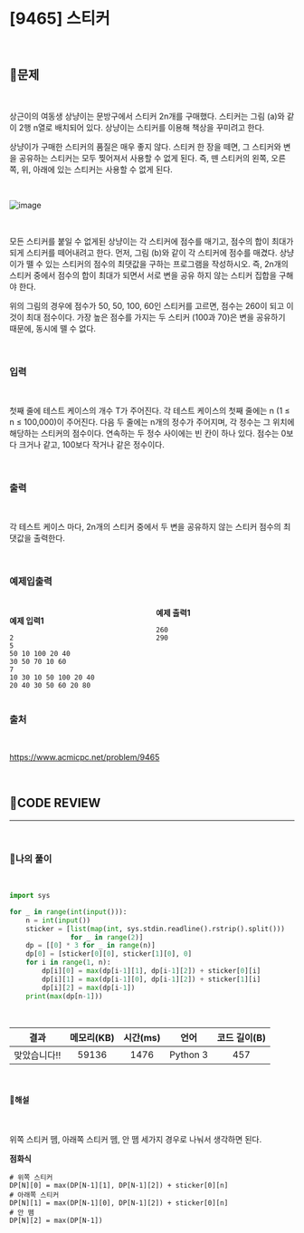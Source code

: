 # [9465] 스티커

<br/>

## **📝문제**

<br/>

상근이의 여동생 상냥이는 문방구에서 스티커 2n개를 구매했다. 스티커는 그림 (a)와 같이 2행 n열로 배치되어 있다. 상냥이는 스티커를 이용해 책상을 꾸미려고 한다.

상냥이가 구매한 스티커의 품질은 매우 좋지 않다. 스티커 한 장을 떼면, 그 스티커와 변을 공유하는 스티커는 모두 찢어져서 사용할 수 없게 된다. 즉, 뗀 스티커의 왼쪽, 오른쪽, 위, 아래에 있는 스티커는 사용할 수 없게 된다.

<br/>

![image](https://www.acmicpc.net/upload/images/sticker.png)


<br/>

모든 스티커를 붙일 수 없게된 상냥이는 각 스티커에 점수를 매기고, 점수의 합이 최대가 되게 스티커를 떼어내려고 한다. 먼저, 그림 (b)와 같이 각 스티커에 점수를 매겼다. 상냥이가 뗄 수 있는 스티커의 점수의 최댓값을 구하는 프로그램을 작성하시오. 즉, 2n개의 스티커 중에서 점수의 합이 최대가 되면서 서로 변을 공유 하지 않는 스티커 집합을 구해야 한다.

위의 그림의 경우에 점수가 50, 50, 100, 60인 스티커를 고르면, 점수는 260이 되고 이 것이 최대 점수이다. 가장 높은 점수를 가지는 두 스티커 (100과 70)은 변을 공유하기 때문에, 동시에 뗄 수 없다.

<br/>

### **입력**

<br/>

첫째 줄에 테스트 케이스의 개수 T가 주어진다. 각 테스트 케이스의 첫째 줄에는 n (1 ≤ n ≤ 100,000)이 주어진다. 다음 두 줄에는 n개의 정수가 주어지며, 각 정수는 그 위치에 해당하는 스티커의 점수이다. 연속하는 두 정수 사이에는 빈 칸이 하나 있다. 점수는 0보다 크거나 같고, 100보다 작거나 같은 정수이다. 

<br/>

### **출력**

<br/>

각 테스트 케이스 마다, 2n개의 스티커 중에서 두 변을 공유하지 않는 스티커 점수의 최댓값을 출력한다.

<br/>

### **예제입출력**

<br/>

<div style="column-count:2; ">
  <div>

**예제 입력1**

```
2
5
50 10 100 20 40
30 50 70 10 60
7
10 30 10 50 100 20 40
20 40 30 50 60 20 80
```

  </div>
  <div>

**예제 출력1**

```
260
290
```

  </div>
</div>

<br/>

### **출처**

<br/>

https://www.acmicpc.net/problem/9465

<br/>

## **🧐CODE REVIEW**
***

<br/>

### **🧾나의 풀이**

<br/>

```python
import sys

for _ in range(int(input())):
    n = int(input())
    sticker = [list(map(int, sys.stdin.readline().rstrip().split()))
               for _ in range(2)]
    dp = [[0] * 3 for _ in range(n)]
    dp[0] = [sticker[0][0], sticker[1][0], 0]
    for i in range(1, n):
        dp[i][0] = max(dp[i-1][1], dp[i-1][2]) + sticker[0][i]
        dp[i][1] = max(dp[i-1][0], dp[i-1][2]) + sticker[1][i]
        dp[i][2] = max(dp[i-1])
    print(max(dp[n-1]))
```

<br/>

결과	| 메모리(KB) |	시간(ms) |	언어 |	코드 길이(B)
:----:|:-----:|:-----:|:-----:|:--------:
맞았습니다!! |	59136 |	1476 |	Python 3 |	457	

<br/>

#### **📝해설**

<br/>

위쪽 스티커 뗌, 아래쪽 스티커 뗌, 안 뗌 세가지 경우로 나눠서 생각하면 된다.

**점화식**
```
# 위쪽 스티커 
DP[N][0] = max(DP[N-1][1], DP[N-1][2]) + sticker[0][n]
# 아래쪽 스티커
DP[N][1] = max(DP[N-1][0], DP[N-1][2]) + sticker[0][n]
# 안 뗌
DP[N][2] = max(DP[N-1])
```

<br/>

